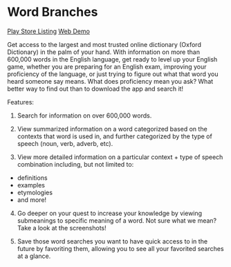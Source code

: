 # Word Branches

[Play Store Listing](https://play.google.com/store/apps/details?id=com.humblecarrotstudios.wordbranches)
[Web Demo](https://word-branches.web.app/)

Get access to the largest and most trusted online dictionary (Oxford Dictionary) in the palm of your hand. With information on more than 600,000 words in the English language, get ready to level up your English game, whether you are preparing for an English exam, improving your proficiency of the language, or just trying to figure out what that word you heard someone say means. What does proficiency mean you ask? What better way to find out than to download the app and search it!

Features:

1. Search for information on over 600,000 words.

2. View summarized information on a word categorized based on the contexts that word is used in, and further categorized by the type of speech (noun, verb, adverb, etc).

3. View more detailed information on a particular context + type of speech combination including, but not limited to:

- definitions
- examples
- etymologies
- and more!

4. Go deeper on your quest to increase your knowledge by viewing submeanings to specific meaning of a word. Not sure what we mean? Take a look at the screenshots!

5. Save those word searches you want to have quick access to in the future by favoriting them, allowing you to see all your favorited searches at a glance.
